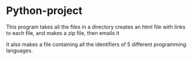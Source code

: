 # Python-project
This program takes all the files in a directory creates an html file with links to each file, and makes a zip file, then emails it 


It also makes a file containing all the identifiers of 5 different programming languages.
